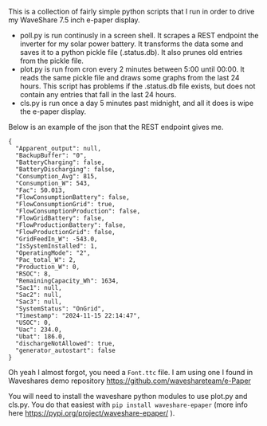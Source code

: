 
This is a collection of fairly simple python scripts that I run in order to drive my
WaveShare 7.5 inch e-paper display.

* poll.py is run continusly in a screen shell. It scrapes a REST endpoint the inverter for my solar power battery. It transforms the data some and saves it to a python pickle file (.status.db). It also prunes old entries from the pickle file.
* plot.py is run from cron every 2 minutes between 5:00 until 00:00. It reads the same pickle file and draws some graphs from the last 24 hours. This script has problems if the .status.db file exists, but does not contain any entries that fall in the last 24 hours.
* cls.py is run once a day 5 minutes past midnight, and all it does is wipe the e-paper display.

Below is an example of the json that the REST endpoint gives me.

```
{
  "Apparent_output": null,
  "BackupBuffer": "0",
  "BatteryCharging": false,
  "BatteryDischarging": false,
  "Consumption_Avg": 815,
  "Consumption_W": 543,
  "Fac": 50.013,
  "FlowConsumptionBattery": false,
  "FlowConsumptionGrid": true,
  "FlowConsumptionProduction": false,
  "FlowGridBattery": false,
  "FlowProductionBattery": false,
  "FlowProductionGrid": false,
  "GridFeedIn_W": -543.0,
  "IsSystemInstalled": 1,
  "OperatingMode": "2",
  "Pac_total_W": 2,
  "Production_W": 0,
  "RSOC": 8,
  "RemainingCapacity_Wh": 1634,
  "Sac1": null,
  "Sac2": null,
  "Sac3": null,
  "SystemStatus": "OnGrid",
  "Timestamp": "2024-11-15 22:14:47",
  "USOC": 0,
  "Uac": 234.0,
  "Ubat": 186.0,
  "dischargeNotAllowed": true,
  "generator_autostart": false
}
```

Oh yeah I almost forgot, you need a `Font.ttc` file. I am using one I found in Waveshares demo repository https://github.com/waveshareteam/e-Paper

You will need to install the waveshare python modules to use plot.py and cls.py. You do that easiest with ```pip install waveshare-epaper``` (more info here https://pypi.org/project/waveshare-epaper/ ).